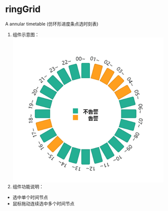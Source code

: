 # ringGrid
A annular timetable (仿环形进度条点选时刻表)  
1. 组件示意图：
![](illustration/illustrate1.png)  
2. 组件功能说明：  
  * 选中单个时间节点  
  * 鼠标拖动连续选中多个时间节点
